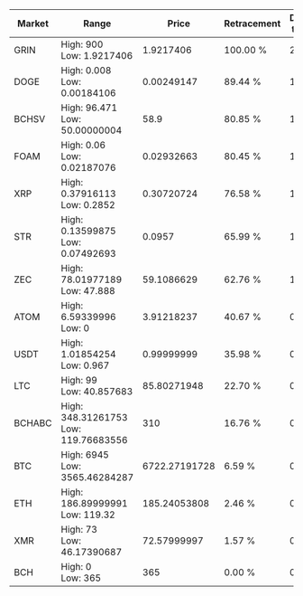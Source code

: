 | Market | Range | Price| Retracement | Doubles to 50% |
| --- | --- | --- | --- | --- |
| GRIN | High: 900<br />Low: 1.9217406 | 1.9217406 | 100.00 % | 234.66 |
| DOGE | High: 0.008<br />Low: 0.00184106 | 0.00249147 | 89.44 % | 1.97 |
| BCHSV | High: 96.471<br />Low: 50.00000004 | 58.9 | 80.85 % | 1.24 |
| FOAM | High: 0.06<br />Low: 0.02187076 | 0.02932663 | 80.45 % | 1.40 |
| XRP | High: 0.37916113<br />Low: 0.2852 | 0.30720724 | 76.58 % | 1.08 |
| STR | High: 0.13599875<br />Low: 0.07492693 | 0.0957 | 65.99 % | 1.10 |
| ZEC | High: 78.01977189<br />Low: 47.888 | 59.1086629 | 62.76 % | 1.07 |
| ATOM | High: 6.59339996<br />Low: 0 | 3.91218237 | 40.67 % | 0.00 |
| USDT | High: 1.01854254<br />Low: 0.967 | 0.99999999 | 35.98 % | 0.00 |
| LTC | High: 99<br />Low: 40.857683 | 85.80271948 | 22.70 % | 0.00 |
| BCHABC | High: 348.31261753<br />Low: 119.76683556 | 310 | 16.76 % | 0.00 |
| BTC | High: 6945<br />Low: 3565.46284287 | 6722.27191728 | 6.59 % | 0.00 |
| ETH | High: 186.89999991<br />Low: 119.32 | 185.24053808 | 2.46 % | 0.00 |
| XMR | High: 73<br />Low: 46.17390687 | 72.57999997 | 1.57 % | 0.00 |
| BCH | High: 0<br />Low: 365 | 365 | 0.00 % | 0.00 |
